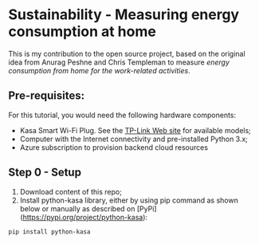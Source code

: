 # Sustainability - Measuring energy consumption at home
This is my contribution to the open source project, based on the original idea from Anurag Peshne and Chris Templeman to measure *energy consumption from home for the work-related activities*.

## Pre-requisites: 
For this tutorial, you would need the following hardware components:
- Kasa Smart Wi-Fi Plug. See the [TP-Link Web site](https://www.tp-link.com/uk/home-networking/smart-plug/hs100) for available models;
- Computer with the Internet connectivity and pre-installed Python 3.x;
- Azure subscription to provision backend cloud resources

## Step 0 - Setup
1. Download content of this repo;
2. Install python-kasa library, either by using pip command as shown below or manually as described on [PyPi] (https://pypi.org/project/python-kasa):
```
pip install python-kasa
```

